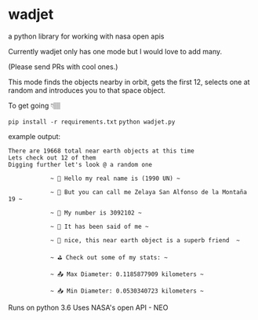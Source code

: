 # wadjet

a python library for working with nasa open apis

Currently wadjet only has one mode but I would love to add many.

(Please send PRs with cool ones.)

This mode finds the objects nearby in orbit, gets the first 12,
selects one at random and introduces you to that space object.

To get going 👇🏽

`pip install -r requirements.txt`
`python wadjet.py`

example output:
```
There are 19668 total near earth objects at this time
Lets check out 12 of them
Digging further let's look @ a random one

			~ 💫 Hello my real name is (1990 UN) ~

			~ 🦄 But you can call me Zelaya San Alfonso de la Montaña 19 ~

			~ 🐛 My number is 3092102 ~

			~ 🐲 It has been said of me ~

			~ ️🌚 nice, this near earth object is a superb friend  ~

			~ ⛳ Check out some of my stats: ~

			~ 📤 Max Diameter: 0.1185877909 kilometers ~

			~ 📥 Min Diameter: 0.0530340723 kilometers ~

```
Runs on python 3.6
Uses NASA's open API - NEO